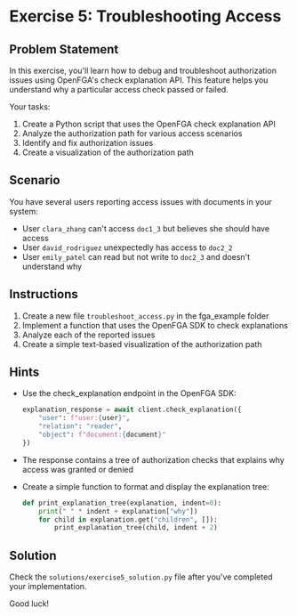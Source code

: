 # Exercise 5: Troubleshooting Access

## Problem Statement

In this exercise, you'll learn how to debug and troubleshoot authorization issues using OpenFGA's check explanation API. This feature helps you understand why a particular access check passed or failed.

Your tasks:
1. Create a Python script that uses the OpenFGA check explanation API
2. Analyze the authorization path for various access scenarios
3. Identify and fix authorization issues
4. Create a visualization of the authorization path

## Scenario

You have several users reporting access issues with documents in your system:
- User `clara_zhang` can't access `doc1_3` but believes she should have access
- User `david_rodriguez` unexpectedly has access to `doc2_2`
- User `emily_patel` can read but not write to `doc2_3` and doesn't understand why

## Instructions

1. Create a new file `troubleshoot_access.py` in the fga_example folder
2. Implement a function that uses the OpenFGA SDK to check explanations
3. Analyze each of the reported issues
4. Create a simple text-based visualization of the authorization path

## Hints

- Use the check_explanation endpoint in the OpenFGA SDK:
  ```python
  explanation_response = await client.check_explanation({
      "user": f"user:{user}",
      "relation": "reader",
      "object": f"document:{document}"
  })
  ```

- The response contains a tree of authorization checks that explains why access was granted or denied

- Create a simple function to format and display the explanation tree:
  ```python
  def print_explanation_tree(explanation, indent=0):
      print(" " * indent + explanation["why"])
      for child in explanation.get("children", []):
          print_explanation_tree(child, indent + 2)
  ```

## Solution

Check the `solutions/exercise5_solution.py` file after you've completed your implementation.

Good luck!